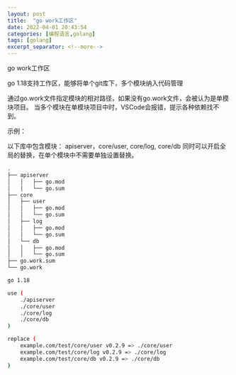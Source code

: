```yaml
---
layout: post
title:  "go work工作区"
date: 2022-04-01 20:43:54
categories: [编程语言,golang]
tags: [golang]
excerpt_separator: <!--more-->
---
```

go work工作区
<!--more-->

go 1.18支持工作区，能够将单个git库下，多个模块纳入代码管理

通过go.work文件指定模块的相对路径，如果没有go.work文件，会被认为是单模块项目。
当多个模块在单模块项目中时，VSCode会报错，提示各种依赖找不到。

示例：

以下库中包含模块：
apiserver，core/user, core/log, core/db
同时可以开启全局的替换，在单个模块中不需要单独设置替换。

```bash
.
├── apiserver
│   │   ├── go.mod
│   │   └── go.sum
├── core
│   ├── user
│   │   ├── go.mod
│   │   └── go.sum
│   ├── log
│   │   ├── go.mod
│   │   └── go.sum
│   └── db
│   │   ├── go.mod
│   │   └── go.sum
├── go.work.sum
└── go.work
```

```bash
go 1.18

use (
	./apiserver
	./core/user
	./core/log
	./core/db
)

replace (
    example.com/test/core/user v0.2.9 => ./core/user
    example.com/test/core/log v0.2.9 => ./core/log
    example.com/test/core/db v0.2.9 => ./core/db
)
```